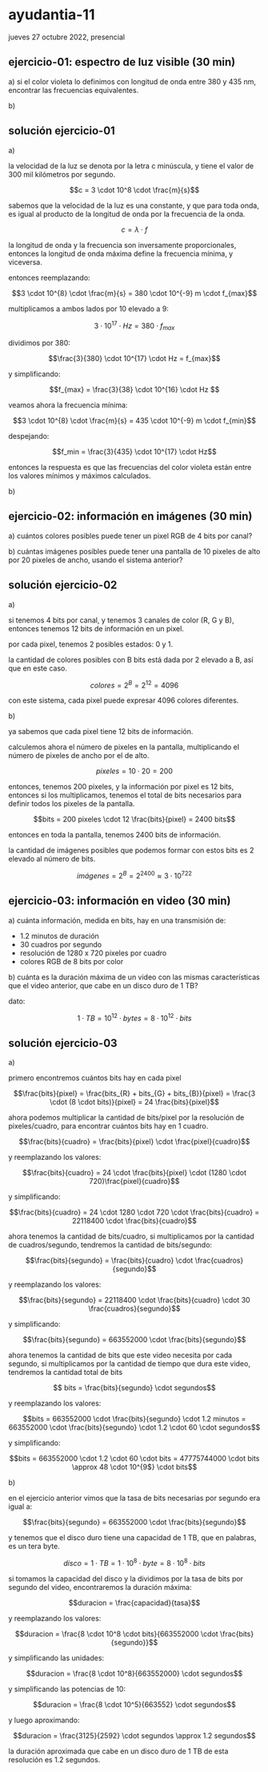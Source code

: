 # ayudantia-11

jueves 27 octubre 2022, presencial

## ejercicio-01: espectro de luz visible (30 min)

a) si el color violeta lo definimos con longitud de onda entre 380 y 435 nm, encontrar las frecuencias equivalentes.

b)

## solución ejercicio-01

a)

la velocidad de la luz se denota por la letra c minúscula, y tiene el valor de 300 mil kilómetros por segundo.

$$c = 3 \cdot 10^8 \cdot \frac{m}{s}$$

sabemos que la velocidad de la luz es una constante, y que para toda onda, es igual al producto de la longitud de onda por la frecuencia de la onda.

$$c = \lambda \cdot f$$

la longitud de onda y la frecuencia son inversamente proporcionales, entonces la longitud de onda máxima define la frecuencia mínima, y viceversa.

entonces reemplazando:

$$3 \cdot 10^{8} \cdot \frac{m}{s} = 380 \cdot 10^{-9} m \cdot f_{max}$$

multiplicamos a ambos lados por 10 elevado a 9:

$$3 \cdot 10^{17} \cdot Hz = 380 \cdot f_{max}$$

dividimos por 380:

$$\frac{3}{380} \cdot 10^{17} \cdot Hz = f_{max}$$

y simplificando:

$$f_{max} = \frac{3}{38} \cdot 10^{16} \cdot Hz $$

veamos ahora la frecuencia mínima:

$$3 \cdot 10^{8} \cdot \frac{m}{s} = 435 \cdot 10^{-9} m \cdot f_{min}$$

despejando:

$$f_min = \frac{3}{435} \cdot 10^{17} \cdot Hz$$

entonces la respuesta es que las frecuencias del color violeta están entre los valores mínimos y máximos calculados.

b)

## ejercicio-02: información en imágenes (30 min)

a) cuántos colores posibles puede tener un pixel RGB de 4 bits por canal?

b) cuántas imágenes posibles puede tener una pantalla de 10 pixeles de alto por 20 pixeles de ancho, usando el sistema anterior?

## solución ejercicio-02

a)

si tenemos 4 bits por canal, y tenemos 3 canales de color (R, G y B), entonces tenemos 12 bits de información en un pixel.

por cada pixel, tenemos 2 posibles estados: 0 y 1.

la cantidad de colores posibles con B bits está dada por 2 elevado a B, así que en este caso.

$$colores = 2^{B} = 2^{12} = 4096$$

con este sistema, cada pixel puede expresar 4096 colores diferentes.

b)

ya sabemos que cada pixel tiene 12 bits de información.

calculemos ahora el número de pixeles en la pantalla, multiplicando el número de pixeles de ancho por el de alto.

$$pixeles = 10 \cdot 20 = 200$$

entonces, tenemos 200 pixeles, y la información por pixel es 12 bits, entonces si los multiplicamos, tenemos el total de bits necesarios para definir todos los pixeles de la pantalla.

$$bits = 200 pixeles \cdot 12 \frac{bits}{pixel} = 2400 bits$$

entonces en toda la pantalla, tenemos 2400 bits de información.

la cantidad de imágenes posibles que podemos formar con estos bits es 2 elevado al número de bits.

$$imágenes = 2^{B} = 2^{2400} \approx 3 \cdot 10^{722} $$

## ejercicio-03: información en video (30 min)

a) cuánta información, medida en bits, hay en una transmisión de:

- 1.2 minutos de duración
- 30 cuadros por segundo
- resolución de 1280 x 720 pixeles por cuadro
- colores RGB de 8 bits por color

b) cuánta es la duración máxima de un video con las mismas características que el video anterior, que cabe en un disco duro de 1 TB?

dato:

$$1 \cdot TB = 10^{12} \cdot bytes = 8 \cdot 10^{12} \cdot bits$$

## solución ejercicio-03

a)

primero encontremos cuántos bits hay en cada pixel

$$\frac{bits}{pixel} = \frac{bits_{R} + bits_{G} + bits_{B}}{pixel} =  \frac{3 \cdot (8 \cdot bits)}{pixel} = 24 \frac{bits}{pixel}$$

ahora podemos multiplicar la cantidad de bits/pixel por la resolución de pixeles/cuadro, para encontrar cuántos bits hay en 1 cuadro.

$$\frac{bits}{cuadro} = \frac{bits}{pixel} \cdot \frac{pixel}{cuadro}$$

y reemplazando los valores:

$$\frac{bits}{cuadro} = 24 \cdot \frac{bits}{pixel} \cdot (1280 \cdot 720)\frac{pixel}{cuadro}$$

y simplificando:

$$\frac{bits}{cuadro} = 24 \cdot 1280 \cdot 720 \cdot \frac{bits}{cuadro} = 22118400 \cdot \frac{bits}{cuadro}$$

ahora tenemos la cantidad de bits/cuadro, si multiplicamos por la cantidad de cuadros/segundo, tendremos la cantidad de bits/segundo:

$$\frac{bits}{segundo} = \frac{bits}{cuadro} \cdot \frac{cuadros}{segundo}$$

y reemplazando los valores:

$$\frac{bits}{segundo} = 22118400 \cdot \frac{bits}{cuadro} \cdot 30 \frac{cuadros}{segundo}$$

y simplificando:

$$\frac{bits}{segundo} = 663552000 \cdot \frac{bits}{segundo}$$

ahora tenemos la cantidad de bits que este video necesita por cada segundo, si multiplicamos por la cantidad de tiempo que dura este video, tendremos la cantidad total de bits

$$ bits = \frac{bits}{segundo} \cdot segundos$$

y reemplazando los valores:

$$bits = 663552000 \cdot \frac{bits}{segundo} \cdot 1.2 minutos =  663552000 \cdot \frac{bits}{segundo} \cdot 1.2 \cdot 60 \cdot segundos$$

y simplificando:

$$bits = 663552000 \cdot 1.2 \cdot 60 \cdot bits = 47775744000 \cdot bits \approx 48 \cdot 10^{9$} \cdot bits$$

b)

en el ejercicio anterior vimos que la tasa de bits necesarias por segundo era igual a:

$$\frac{bits}{segundo} = 663552000 \cdot \frac{bits}{segundo}$$

y tenemos que el disco duro tiene una capacidad de 1 TB, que en palabras, es un tera byte.

$$disco = 1 \cdot TB = 1 \cdot 10^8 \cdot byte = 8 \cdot 10^8 \cdot bits$$

si tomamos la capacidad del disco y la dividimos por la tasa de bits por segundo del video, encontraremos la duración máxima:

$$duracion = \frac{capacidad}{tasa}$$

y reemplazando los valores:

$$duracion = \frac{8 \cdot 10^8 \cdot bits}{663552000 \cdot \frac{bits}{segundo}}$$

y simplificando las unidades:

$$duracion = \frac{8 \cdot 10^8}{663552000} \cdot segundos$$

y simplificando las potencias de 10:

$$duracion = \frac{8 \cdot 10^5}{663552} \cdot segundos$$

y luego aproximando:

$$duracion = \frac{3125}{2592} \cdot segundos \approx 1.2 segundos$$

la duración aproximada que cabe en un disco duro de 1 TB de esta resolución es 1.2 segundos.
